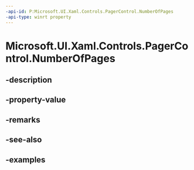 ```yaml
---
-api-id: P:Microsoft.UI.Xaml.Controls.PagerControl.NumberOfPages
-api-type: winrt property
---
```


# Microsoft.UI.Xaml.Controls.PagerControl.NumberOfPages

<!--
public int NumberOfPages { get; set; }
-->


## -description

## -property-value

## -remarks

## -see-also

## -examples



